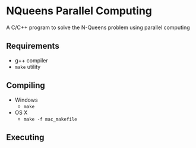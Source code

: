 # NQueens Parallel Computing
A C/C++ program to solve the N-Queens problem using parallel computing

## Requirements
* g++ compiler
* `make` utility

## Compiling
* Windows
  * `make`
* OS X
  * `make -f mac_makefile`
 
## Executing

